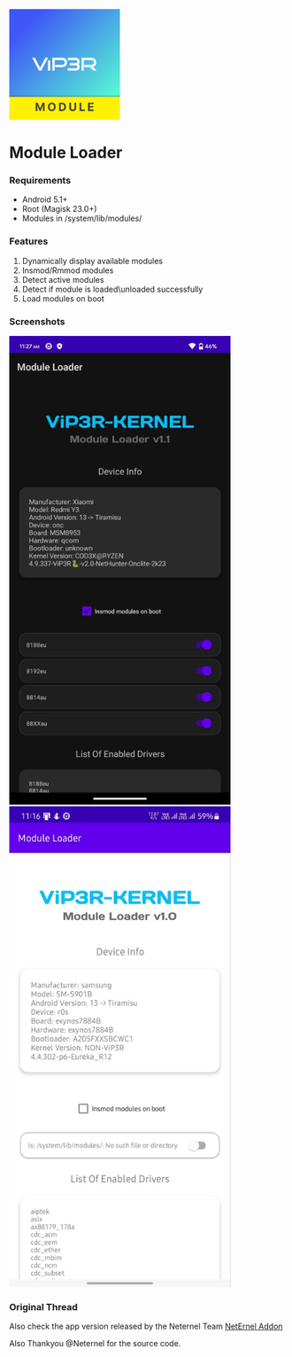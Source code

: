 
<img src="https://github.com/IamCOD3X/AddonApp/blob/main/imgs/icon.png?raw=true" alt="drawing" width="200"/>

# Module Loader

### Requirements

- Android 5.1+
- Root (Magisk 23.0+)
- Modules in /system/lib/modules/

### Features
1. Dynamically display available modules
2. Insmod/Rmmod modules
3. Detect active modules
4. Detect if module is loaded\unloaded successfully
5. Load modules on boot


### Screenshots
<img src="https://github.com/IamCOD3X/AddonApp/blob/main/imgs/Screenshot.jpg?raw=true" alt="drawing" width="400"/> &ensp;     <img src="https://github.com/IamCOD3X/AddonApp/blob/main/imgs/Screenshot1.jpg?raw=true" alt="drawing" width="400"/>


### Original Thread 
Also check the app version released by the Neternel Team
[NetErnel Addon](https://github.com/Neternels/AddonApp.git)

Also Thankyou @Neternel for the source code.
